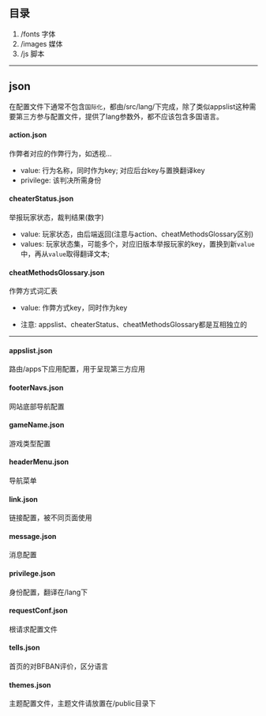 ## 目录

1. /fonts 字体
2. /images 媒体
3. /js  脚本

---

## json

在配置文件下通常不包含`国际化`，都由/src/lang/下完成，除了类似appslist这种需要第三方参与配置文件，提供了lang参数外，都不应该包含多国语言。

#### action.json 
作弊者对应的作弊行为，如透视...
- value: 行为名称，同时作为key; 对应后台key与置换翻译key
- privilege: 该判决所需身份


#### cheaterStatus.json 
举报玩家状态，裁判结果(数字)
- value: 玩家状态，由后端返回(注意与action、cheatMethodsGlossary区别)
- values: 玩家状态集，可能多个，对应旧版本举报玩家的key，置换到新`value`中，再从`value`取得翻译文本;

#### cheatMethodsGlossary.json 
作弊方式词汇表
- value: 作弊方式key，同时作为key

* 注意: appslist、cheaterStatus、cheatMethodsGlossary都是互相独立的

----

#### appslist.json
路由/apps下应用配置，用于呈现第三方应用

#### footerNavs.json 
网站底部导航配置

#### gameName.json 
游戏类型配置

#### headerMenu.json 
导航菜单

#### link.json 
链接配置，被不同页面使用

#### message.json 
消息配置

#### privilege.json 
身份配置，翻译在/lang下

#### requestConf.json 
根请求配置文件

#### tells.json 
首页的对BFBAN评价，区分语言

#### themes.json 
主题配置文件，主题文件请放置在/public目录下